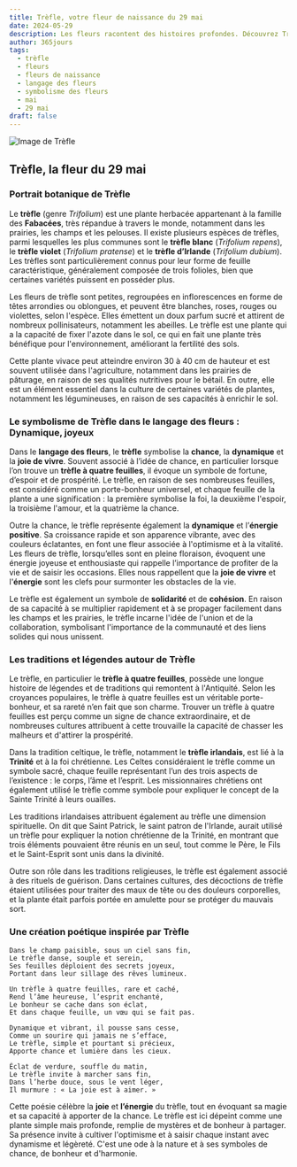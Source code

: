 ```yaml
---
title: Trèfle, votre fleur de naissance du 29 mai
date: 2024-05-29
description: Les fleurs racontent des histoires profondes. Découvrez Trèfle, votre fleur de naissance du 29 mai, ses symboles et récits fascinants. Plongez dans sa signification et son langage unique dans l'art floral.
author: 365jours
tags:
  - trèfle
  - fleurs
  - fleurs de naissance
  - langage des fleurs
  - symbolisme des fleurs
  - mai
  - 29 mai
draft: false
---
```


![Image de Trèfle](https://cdn.pixabay.com/photo/2018/09/03/09/02/clover-3650704_1280.jpg#center)


## Trèfle, la fleur du 29 mai

### Portrait botanique de Trèfle

Le **trèfle** (genre _Trifolium_) est une plante herbacée appartenant à la famille des **Fabacées**, très répandue à travers le monde, notamment dans les prairies, les champs et les pelouses. Il existe plusieurs espèces de trèfles, parmi lesquelles les plus communes sont le **trèfle blanc** (_Trifolium repens_), le **trèfle violet** (_Trifolium pratense_) et le **trèfle d’Irlande** (_Trifolium dubium_). Les trèfles sont particulièrement connus pour leur forme de feuille caractéristique, généralement composée de trois folioles, bien que certaines variétés puissent en posséder plus.

Les fleurs de trèfle sont petites, regroupées en inflorescences en forme de têtes arrondies ou oblongues, et peuvent être blanches, roses, rouges ou violettes, selon l'espèce. Elles émettent un doux parfum sucré et attirent de nombreux pollinisateurs, notamment les abeilles. Le trèfle est une plante qui a la capacité de fixer l'azote dans le sol, ce qui en fait une plante très bénéfique pour l'environnement, améliorant la fertilité des sols.

Cette plante vivace peut atteindre environ 30 à 40 cm de hauteur et est souvent utilisée dans l'agriculture, notamment dans les prairies de pâturage, en raison de ses qualités nutritives pour le bétail. En outre, elle est un élément essentiel dans la culture de certaines variétés de plantes, notamment les légumineuses, en raison de ses capacités à enrichir le sol.

### Le symbolisme de Trèfle dans le langage des fleurs : Dynamique, joyeux

Dans le **langage des fleurs**, le **trèfle** symbolise la **chance**, la **dynamique** et la **joie de vivre**. Souvent associé à l’idée de chance, en particulier lorsque l’on trouve un **trèfle à quatre feuilles**, il évoque un symbole de fortune, d’espoir et de prospérité. Le trèfle, en raison de ses nombreuses feuilles, est considéré comme un porte-bonheur universel, et chaque feuille de la plante a une signification : la première symbolise la foi, la deuxième l'espoir, la troisième l'amour, et la quatrième la chance.

Outre la chance, le trèfle représente également la **dynamique** et l’**énergie positive**. Sa croissance rapide et son apparence vibrante, avec des couleurs éclatantes, en font une fleur associée à l'optimisme et à la vitalité. Les fleurs de trèfle, lorsqu’elles sont en pleine floraison, évoquent une énergie joyeuse et enthousiaste qui rappelle l’importance de profiter de la vie et de saisir les occasions. Elles nous rappellent que la **joie de vivre** et l'**énergie** sont les clefs pour surmonter les obstacles de la vie.

Le trèfle est également un symbole de **solidarité** et de **cohésion**. En raison de sa capacité à se multiplier rapidement et à se propager facilement dans les champs et les prairies, le trèfle incarne l'idée de l'union et de la collaboration, symbolisant l'importance de la communauté et des liens solides qui nous unissent.

### Les traditions et légendes autour de Trèfle

Le trèfle, en particulier le **trèfle à quatre feuilles**, possède une longue histoire de légendes et de traditions qui remontent à l'Antiquité. Selon les croyances populaires, le trèfle à quatre feuilles est un véritable porte-bonheur, et sa rareté n’en fait que son charme. Trouver un trèfle à quatre feuilles est perçu comme un signe de chance extraordinaire, et de nombreuses cultures attribuent à cette trouvaille la capacité de chasser les malheurs et d'attirer la prospérité.

Dans la tradition celtique, le trèfle, notamment le **trèfle irlandais**, est lié à la **Trinité** et à la foi chrétienne. Les Celtes considéraient le trèfle comme un symbole sacré, chaque feuille représentant l’un des trois aspects de l’existence : le corps, l’âme et l’esprit. Les missionnaires chrétiens ont également utilisé le trèfle comme symbole pour expliquer le concept de la Sainte Trinité à leurs ouailles.

Les traditions irlandaises attribuent également au trèfle une dimension spirituelle. On dit que Saint Patrick, le saint patron de l'Irlande, aurait utilisé un trèfle pour expliquer la notion chrétienne de la Trinité, en montrant que trois éléments pouvaient être réunis en un seul, tout comme le Père, le Fils et le Saint-Esprit sont unis dans la divinité.

Outre son rôle dans les traditions religieuses, le trèfle est également associé à des rituels de guérison. Dans certaines cultures, des décoctions de trèfle étaient utilisées pour traiter des maux de tête ou des douleurs corporelles, et la plante était parfois portée en amulette pour se protéger du mauvais sort.

### Une création poétique inspirée par Trèfle

```
Dans le champ paisible, sous un ciel sans fin,
Le trèfle danse, souple et serein,
Ses feuilles déploient des secrets joyeux,
Portant dans leur sillage des rêves lumineux.

Un trèfle à quatre feuilles, rare et caché,
Rend l’âme heureuse, l’esprit enchanté,
Le bonheur se cache dans son éclat,
Et dans chaque feuille, un vœu qui se fait pas.

Dynamique et vibrant, il pousse sans cesse,
Comme un sourire qui jamais ne s’efface,
Le trèfle, simple et pourtant si précieux,
Apporte chance et lumière dans les cieux.

Éclat de verdure, souffle du matin,
Le trèfle invite à marcher sans fin,
Dans l’herbe douce, sous le vent léger,
Il murmure : « La joie est à aimer. »
```

Cette poésie célèbre la **joie** et **l’énergie** du trèfle, tout en évoquant sa magie et sa capacité à apporter de la chance. Le trèfle est ici dépeint comme une plante simple mais profonde, remplie de mystères et de bonheur à partager. Sa présence invite à cultiver l'optimisme et à saisir chaque instant avec dynamisme et légèreté. C'est une ode à la nature et à ses symboles de chance, de bonheur et d'harmonie.

